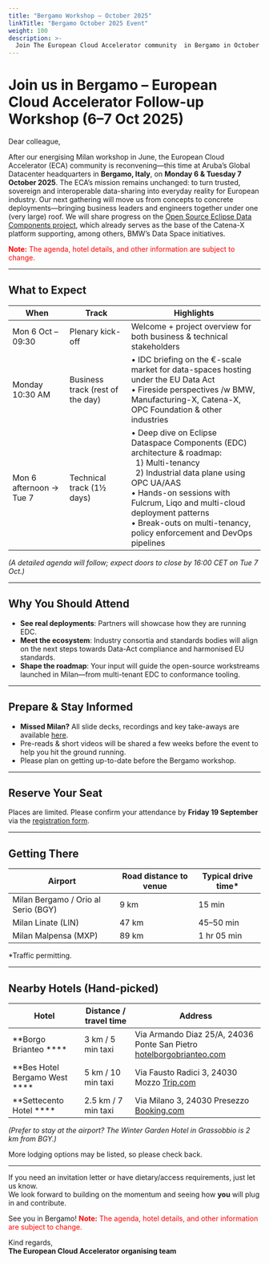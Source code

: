 ```yaml
---
title: "Bergamo Workshop – October 2025"
linkTitle: "Bergamo October 2025 Event"
weight: 100
description: >-
  Join The European Cloud Accelerator community  in Bergamo in October 2025 for a multi-day workshop focused on advancing the vision of open, sovereign, and interoperable data spaces.
---
```

# Join us in Bergamo – European Cloud Accelerator Follow-up Workshop (6–7 Oct 2025)

Dear colleague,

After our energising Milan workshop in June, the European Cloud Accelerator (ECA) community is reconvening—this time at Aruba’s Global Datacenter headquarters in **Bergamo, Italy**, on **Monday 6 & Tuesday 7 October 2025**.
The ECA’s mission remains unchanged: to turn trusted, sovereign and interoperable data-sharing into everyday reality for European industry. Our next gathering will move us from concepts to concrete deployments—bringing business leaders and engineers together under one (very large) roof. We will share progress on the [Open Source Eclipse Data Components project](https://github.com/eclipse-edc), which already serves as the base of the Catena-X platform supporting, among others, BMW’s Data Space initiatives.

<span style="color:red">**Note:** The agenda, hotel details, and other information are subject to change.</span>

---
## What to Expect

| When                     | Track                    | Highlights                                                                                                                                   |
|---------------------------|--------------------------|-----------------------------------------------------------------------------------------------------------------------------------------------|
| Mon 6 Oct – 09:30         | Plenary kick-off         | Welcome + project overview for both business & technical stakeholders                                                                         |
| Monday 10:30 AM                  | Business track (rest of the day)   | • IDC briefing on the €-scale market for data-spaces hosting under the EU Data Act<br>• Fireside perspectives /w BMW, Manufacturing-X, Catena-X, OPC Foundation & other industries |
| Mon 6 afternoon → Tue 7   | Technical track (1½ days)| • Deep dive on Eclipse Dataspace Components (EDC) architecture & roadmap:<br>&nbsp;&nbsp;1) Multi-tenancy<br>&nbsp;&nbsp;2) Industrial data plane using OPC UA/AAS<br>• Hands-on sessions with Fulcrum, Liqo and multi-cloud deployment patterns<br>• Break-outs on multi-tenancy, policy enforcement and DevOps pipelines |

*(A detailed agenda will follow; expect doors to close by 16:00 CET on Tue 7 Oct.)*

---

## Why You Should Attend

- **See real deployments**: Partners will showcase how they are running EDC.  
- **Meet the ecosystem**: Industry consortia and standards bodies will align on the next steps towards Data-Act compliance and harmonised EU standards.  
- **Shape the roadmap**: Your input will guide the open-source workstreams launched in Milan—from multi-tenant EDC to conformance tooling.  

---

## Prepare & Stay Informed

- **Missed Milan?** All slide decks, recordings and key take-aways are available [here](https://metaform.github.io/dcsa/documentation/overview/milan-2025/).  
- Pre-reads & short videos will be shared a few weeks before the event to help you hit the ground running.  
- Please plan on getting up-to-date before the Bergamo workshop.  

---

## Reserve Your Seat

Places are limited. Please confirm your attendance by **Friday 19 September** via the [registration form](https://forms.office.com/e/P4nTzcJvU0).

---

## Getting There

| Airport                       | Road distance to venue | Typical drive time* |
|--------------------------------|------------------------|----------------------|
| Milan Bergamo / Orio al Serio (BGY) | 9 km                   | 15 min               |
| Milan Linate (LIN)                 | 47 km                  | 45–50 min            |
| Milan Malpensa (MXP)               | 89 km                  | 1 hr 05 min          |

\*Traffic permitting.

---

## Nearby Hotels (Hand-picked)

| Hotel                       | Distance / travel time | Address                                                                 |
|------------------------------|------------------------|-------------------------------------------------------------------------|
| **Borgo Brianteo ****        | 3 km / 5 min taxi      | Via Armando Diaz 25/A, 24036 Ponte San Pietro [hotelborgobrianteo.com](http://hotelborgobrianteo.com) |
| **Bes Hotel Bergamo West ****| 5 km / 10 min taxi     | Via Fausto Radici 3, 24030 Mozzo [Trip.com](https://www.trip.com)       |
| **Settecento Hotel ****      | 2.5 km / 7 min taxi    | Via Milano 3, 24030 Presezzo [Booking.com](https://www.booking.com)     |

*(Prefer to stay at the airport? The Winter Garden Hotel in Grassobbio is 2 km from BGY.)*

More lodging options may be listed, so please check back.

---

If you need an invitation letter or have dietary/access requirements, just let us know.  
We look forward to building on the momentum and seeing how **you** will plug in and contribute.  

See you in Bergamo!  <span style="color:red">**Note:** The agenda, hotel details, and other information are subject to change.</span>

Kind regards,  
**The European Cloud Accelerator organising team**
